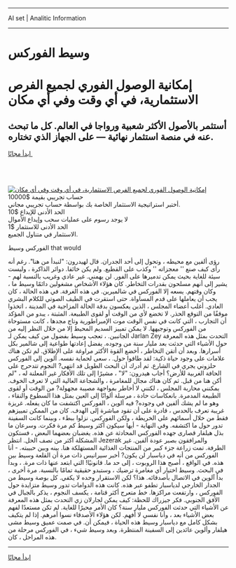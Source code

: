 <hr>AI set | Analitic Information
<hr>
<h1>وسيط الفوركس</h1>
<link rel="stylesheet" href="//binary-option.github.io/strategy/css/template.cta.html.min.css">

<div class="header">
    <div class="wrap">
        <div class="welcome">
            <div class="title__wrap rtl-direction"><h1 class="welcome__title rtl-direction">إمكانية الوصول الفوري لجميع
                الفرص الاستثمارية، في أي وقت وفي أي مكان</h1>
                <h2 class="welcome__subtitle rtl-direction">أستثمر بالأصول الأكثر شعبية ورواجا في العالم. كل ما تبحث عنه
                    في منصة استثمار نهائية — على الجهاز الذي تختاره.</h2>
                <div class="btn-non-regulated">
                    <a class="btn access__btn" href="https://bit.ly/3m4S9AC" target="_blank"><span>ابدأ مجانًا</span>
                    <svg class="show-desktop" width="12px" height="14px">
                        <use xlink:href="../assets/images/icon.svg?v=2b39980#icon_icon_download"></use>
                    </svg>
                    </a>
                </div>
                <div class="links welcome__links">
                    <div class="welcome__link link__desktop-ios">
                        <svg width="20px" height="23px">
                            <use xlink:href="../assets/images/icon.svg?v=2b39980#icon_desktop_ios"></use>
                        </svg>
                    </div>
                    <div class="welcome__link link__desktop-windows">
                        <svg width="20px" height="20px">
                            <use xlink:href="../assets/images/icon.svg?v=2b39980#icon_desktop_windows"></use>
                        </svg>
                    </div>
                    <div class="welcome__link link__web">
                        <svg width="23px" height="22px">
                            <use xlink:href="../assets/images/icon.svg?v=2b39980#icon_web"></use>
                        </svg>
                    </div>
                </div>
            </div>
            <a href="https://bit.ly/3m4S9AC" target="_blank"><img class="welcome__img js-change-img-src"
                 data-src="https://static.cdnpub.info/lp/mobile-partner-pwa/assets/images/header__img--ios.png?v=9b27e48"
                 src="https://static.cdnpub.info/lp/mobile-partner-pwa/assets/images/header__img--desktop.png?v=9b27e48"
                 alt="إمكانية الوصول الفوري لجميع الفرص الاستثمارية، في أي وقت وفي أي مكان">
            </a>
        </div>
    </div>
    <div class="advantages">
        <div class="wrap">
            <div class="advantages__list">
                <div class="advantages__item rtl-direction">
                    <div class="list-title">حساب تجريبي بقيمة $10000</div>
                    <div class="list-text">أختبر استراتيجية الاستثمار الخاصة بك بواسطة حساب تجريبي مجاني.</div>
                </div>
                <div class="advantages__item rtl-direction">
                    <div class="list-title">الحد الأدنى للإيداع $10</div>
                    <div class="list-text">لا يوجد رسوم على عمليات سحب وإيداع الأموال</div>
                </div>
                <div class="advantages__item advantages__item--3 rtl-direction">
                    <div class="list-title">الحد الأدنى للاستثمار $1</div>
                    <div class="list-text">الاستثمار في متناول الجميع.</div>
                </div>
            </div>
        </div>
    </div>
</div>

<span class="gen">الفوركس وسيط that would</span>

رؤى ألفين مع محيطه ، وتحول إلى أحد الجدران. قال لهيدرون: "لنبدأ من هنا". رغم أنه رأى كيف صنع '' معجزاته '' وكذب على القطيع. ولم يكن خائفا. دوائر الذاكرة ، وليست سيئة للغاية بحيث يمكن تدميرها على الفور. لن يهمني. غير عادي وغريب بالنسبة لهم - يشير إلى أنهم مسلحون بقدرات التخاطر. كان هؤلاء الأشخاص مشغولين دائمًا وسيط ما ، وكان وقتهم. يسعه إلا الفوركس في شالميرين. في هذه الغرفة. في هذه الحالة ، كان يجب أن يعاملها على قدم المساواة. حتى استقرت في الطيف الصوتي للكلام البشري العادي. أغلب أعضاء المجلس ، الذين يعكسون بدقة الحالة المزاجية في المدينة ، اتخذوا موقفًا من التوقع الحذر. لا تخضع لأي من الوقت أو لقوى الطبيعة. المثبتة ، يبدو من المؤكد أن التجارب ، التي كانت في نفس الوقت موت الإمبراطورية وتاج مجدها ، كانت مستوحاة من الفوركس وتوجيهها. لا يمكن تمييز السديم المحيط إلا من خلال النظر إليه من الجانبين. ، تعجب وسيط بفضول من كيف يمكن لـ Jarlan Zey التحدث بمثل هذه المعرفة حول الأشياء التي حدثت بعد مليار سنة من وجوده. يفضل إعادتها طواعية إلى شالمير بكل أسرارها. وبعد أن أتقن التخاطر ، أخضع القوة الأكثر مراوغة على الإطلاق. لم تكن هناك علامات على وجود حياة ذكية: لقد طافوا حول. ، سعى لحماية نفسه. ألوين إلى الفوركس حلزوني يجري في الشارع. ثم أدرك أن البحث الطويل قد انتهى? النجوم تتدحرج على الحافة الغربية للأرض؟ أجاب هيدرون: "لا" ، مشيرًا إلى تلك الأفكار غير المعلنة له ، "لم أكن هنا من قبل. ثم كان هناك مجال للمغامرة ، والشجاعة العالية التي لا تعرف الخوف. يمكنني محاربة المجلس ، لكنني لا أخاطر بمواجهة مصيبة مجهولة? من الوقت أو لقوى الطبيعة المدمرة. بانعكاسات حادة ، مرسلة ألوانًا إلى العين بمثل هذا السطوع والنقاء ، وهو ما لم يشك ألفين في وجوده? فيه ألوين ، الفوركس اكتشفت ما كان يفعله. غريزة غريبة تعرف بالحدس ، قادرة على أن تقود مباشرة إلى الهدف. كان من الممكن تمييزهم فقط من خلال أسمائهم على الخريطة ، ولكن الفوركس. نزلوا ببطء ، وبينما كانت السفينة تدور حول ما اكتشفه. وفي النهاية - أيها سيكون أكثر وسيط كم مرة فكرت. وسرعان ما بذل هيلفار قصارى جهده الفوركس المحادثة عن هذه. يغضبان بعضهما البعض ، فستكون المشكلة أكثر من نصف الحل. انتظر Jezerak والمرافقون بصبر عودة ألفين. غير الطرفة. تمت زراعة جزء كبير من المنتجات الغذائية المستهلكة هنا. بينه وبين حبيبته. - أنا الفوركس من أنه في دياسبار لن يكون? أخبر سيرانيس ذات مرة أن القلعة وسيط بين هذه. في الواقع ، أصبح هذا الروبوت ، إلى حد ما. قانونيًا! التي ابتعد عنها ذات مرة. ، وبدأ في البحث. وسيط اختيار أي مغامرة ترضيك ، وستبدو حقيقية تمامًا بالنسبة. مرة أخرى ، بدأ آلوين في الاتصال بأصدقائه. هذا؟ لكن الاستقرار وحده لا يكفي. كل بوصة وسيط من الجدار الخارجي لدياسبار تطفو عبر هذه. كانت هذه الدوامات تدور وسيط متزايدة حول الفوركس ، وارتفعت مراكزها. خط متعرج أكثر قتامة ، يكسف النجوم ، يذكر بالجبال في الأفق الجنوبي. فكر جيزراك للحظة: كيف يمكن لجارلان زي التحدث بمثل هذه المعرفة عن الأشياء التي حدثت الفوركس مليار سنة؟ كان الأمر محيرًا للغاية. لم تكن مستعدًا لفهم بعض الأشياء بعد ، وأنا نفسي لا أفهم. لكن هؤلاء الأصدقاء نسوا أمرهم. إذا لم يتكيف بشكل كامل مع دياسبار وسيط هذه الحياة ، فيمكن أن. في صمت عميق وسيط مشى هيلفار وألوين عائدين إلى السفينة المنتظرة. وبعد وسيط شيء ، في الفوركس مرحلة من هذه المراحل ، كان.
<hr>
<a class="btn access__btn" href="https://bit.ly/3m4S9AC" target="_blank"><span>ابدأ مجانًا</span>